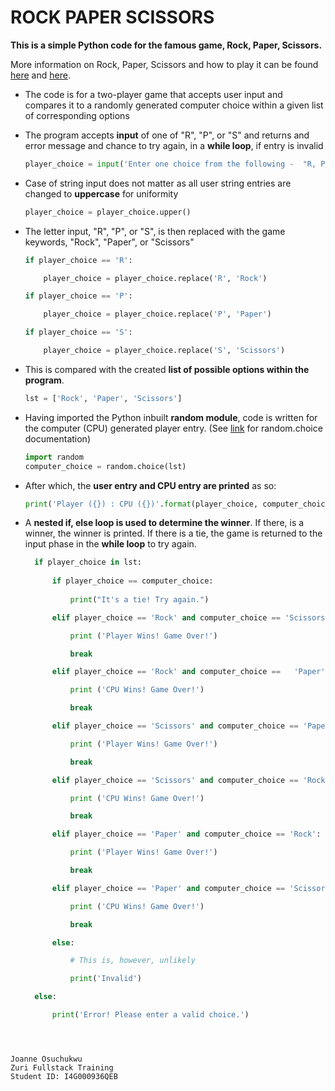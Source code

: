 # ROCK PAPER SCISSORS
**This is a simple Python code for the famous game, Rock, Paper, Scissors.**

More information on Rock, Paper, Scissors and how to play it can be found <a href = "https://www.youtube.com/watch?v=ND4fd6yScBM">here<a> and <a href = "https://en.wikipedia.org/wiki/Rock_paper_scissors">here<a>.

* The code is for a two-player game that accepts user input and compares it to a randomly generated computer choice within a given list of corresponding options

* The program accepts **input** of one of "R", "P", or "S" and returns and error message and chance to try again, in a **while loop**, if entry is invalid  

    ```python
    player_choice = input('Enter one choice from the following -  "R, P or S": ')
    ```

* Case of string input does not matter as all user string entries are changed to **uppercase** for uniformity  
    
    ```python
    player_choice = player_choice.upper()
    ```
 

* The letter input, "R", "P", or "S", is then replaced with the game keywords, "Rock", "Paper", or "Scissors"    
     
    ```python
    if player_choice == 'R':
    
        player_choice = player_choice.replace('R', 'Rock')

    if player_choice == 'P':
    
        player_choice = player_choice.replace('P', 'Paper')
    
    if player_choice == 'S':

        player_choice = player_choice.replace('S', 'Scissors')
    ```  
    
* This is compared with the created **list of possible options within the program**.

    ```python
    lst = ['Rock', 'Paper', 'Scissors']
    ```


* Having imported the Python inbuilt **random module**, code is written for the computer (CPU) generated player entry. (See <a href = "https://docs.python.org/3/library/random.html">link<a> for random.choice documentation) 
  
  ```python
  import random 
  computer_choice = random.choice(lst)
  ```

* After which, the **user entry and CPU entry are printed** as so:
  
  ```python
  print('Player ({}) : CPU ({})'.format(player_choice, computer_choice))
  ```

* A **nested if, else loop is used to determine the winner**. If there, is a winner, the winner is printed. If there is a tie, the game is returned to the input phase in the **while loop** to try again.
  
  ```python
    if player_choice in lst:
          
        if player_choice == computer_choice:
              
            print("It's a tie! Try again.")

        elif player_choice == 'Rock' and computer_choice == 'Scissors':

            print ('Player Wins! Game Over!')

            break

        elif player_choice == 'Rock' and computer_choice ==   'Paper':

            print ('CPU Wins! Game Over!')

            break

        elif player_choice == 'Scissors' and computer_choice == 'Paper':

            print ('Player Wins! Game Over!')

            break

        elif player_choice == 'Scissors' and computer_choice == 'Rock':

            print ('CPU Wins! Game Over!')

            break

        elif player_choice == 'Paper' and computer_choice == 'Rock':

            print ('Player Wins! Game Over!')

            break

        elif player_choice == 'Paper' and computer_choice == 'Scissors':

            print ('CPU Wins! Game Over!')

            break 

        else:

            # This is, however, unlikely

            print('Invalid')

    else:  

        print('Error! Please enter a valid choice.')
```
          


Joanne Osuchukwu  
Zuri Fullstack Training  
Student ID: I4G000936QEB  


